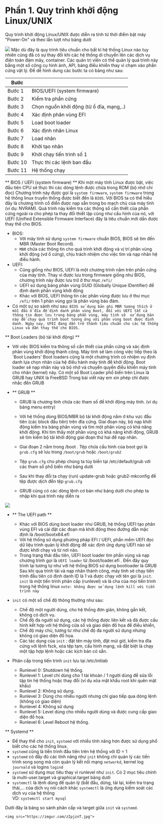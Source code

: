 # Phần 1. Quy trình khởi động Linux/UNIX
 Quy trình khởi động Linux/UNIX được diễn ra tính từ thời điểm bật máy "Power-On" và theo lần lượt như bảng dưới
 
 <img src="https://imgur.com/XjpWlE0.jpg">
 Mặc dù đây là quy trình tiêu chuẩn cho bất kì hệ thống Linux nào tuy nhiên cũng đã có sự thay đổi khi các hệ thống di chuyển lên các dịch vụ điện toán đám mây, container. Các quản trị viên có thể quản lý quá trình này bằng một số công cụ hình ảnh, API, bảng điều khiển thay vì chạm vào phần cứng vật lý.
 Để dễ hình dung các bước ta có bảng như sau:
 
  |Bước|   |
  | --- | --- |
  | Bước 1 | BIOS/UEFI (system firmware) |
  | Bước 2 | Kiểm tra phần cứng |
  | Bước 3 | Chọn nguồn khởi động (từ ổ đĩa, mạng,..) |
  | Bước 4 | Xác định phân vùng EFI |
  | Bước 5 | Load boot loader |
  | Bước 6 | Xác định nhân Linux |
  | Bước 7 | Load nhân |
  | Bước 8 | Khởi tạo nhân |
  | Bước 9 | Khởi chạy tiến trình số 1 |
  | Bước 10 | Thực thi các lệnh ban đầu |
  | Bước 11 | Hệ thống chạy |
  
   
 ** BIOS / UEFI (system firmware) **
 Khi một máy tính Linux được bật, việc đầu tiên CPU sẽ thực thi các dòng lệnh được chứa trong ROM (bộ nhớ chỉ đọc)
 Chương trình này được gọi là `system firmware`, `system firmware` trong hệ thống linux truyền thống được biết đến là `BIOS`.
 Với BIOS ta có thể hiểu đây là chương trình cổ điển được nạp sẵn trong bo mạch chủ của máy tính (ví dụ: NVRAM).
 Quá trình này kiểm tra các thông số cần thiết của phần cứng ngoài ra cho phép ta thay đổi thiết lập cũng như cấu hình của nó, với UEFI (Unified Extensible Firmware Interface) đây là tiêu chuẩn mới dần được thay thế cho BIOS.
 
- BIOS: 
  + Với máy tính sử dụng `system firmware` chuẩn BIOS, BIOS sẽ tìm đến MBR (Master Boot Record).
  + `MBR` chứa các thông tin cho quá trình khởi động và vị trí phân vùng khởi động (vd ổ cứng), chịu trách nhiệm cho việc tìm và nạp nhân hệ điều hành.
- UEFI:
  + Cũng giống như BIOS, UEFI là một chương trình nằm trên phần cứng của máy tính. Thay vì được lưu trong firmware giống như BIOS, chương trình này được lưu trữ ở thư mục `/efi/`
  + UEFI sử dụng bảng phân vùng GUID (Globally Unique IDentifier) để định danh phần vùng khởi động
  + Khác với BIOS, UEFI thông tin các phân vùng được lưu ở thư mục `/efi/` trên 1 phân vùng gọi là phân vùng bảo đảm.
- Có một sự so sánh như sau:
`BIOS sử dụng bản ghi MBR tương thích ở mỗi đầu ổ đĩa để định danh phân vùng boot, đối với UEFI tất cả thông tin được lưu trong bảng phần vùng, máy tính sẽ  sử dụng bản này để chạy quá trình boot tương ứng với phân vùng boot được định danh. Ngày nay, UFEI đang dần trở thành tiêu chuẩn cho các hệ thống Linux và dần thay thế cho BIOS.`

** Boot Loaders (bộ tải khởi động) **

- Với việc BIOS kiểm tra thông số cần thiết của phần cứng và xác định phân vùng khởi động thành công.
 Máy tính sẽ làm công việc tiếp theo là `Boot Loaders'
 Boot loaders cũng là một chương trình có nhiệm vụ định danh lựa chọn nhân của hệ điều hành máy tính để khởi động. Boot loader sẽ nạp nhân này và bộ nhớ và chuyển quyền điều khiển máy tính cho nhân (kernel) này.
 Có một số Boot Loader phổ biến trên Linux là GRUB hay UNIX là FreeBSD
 Trong bài viết này em xin phép chỉ được nhắc đến GRUB
 
- ** GRUB **
  + GRUB là chương tình chứa các tham số để khởi động máy tính. (ví dụ bảng menu entry)
  + Với hệ thống dùng BIOS/MBR bộ tải khởi động nằm ở khu vực đầu tiên (các block đầu tiên) trên đĩa cứng. Giai đoạn này, bộ nạp khởi động kiểm tra bảng phân vùng và tìm một phân vùng có khả năng khởi động. Khi tìm thấy một phân vùng có khả năng khởi động, GRUB sẽ tìm kiếm bộ tải khởi động giai đoạn thứ hai để nạp nhân.
  + Giai đoạn 2 nằm trong /boot . Tệp chứa cấu hình của boot gọi là `grub.cfg` sẽ lưu trong `/boot/grub` hoặc `/boot/grub2`
  + Tệp `grub.cfg` cho phép chúng ta tùy biến tại /etc/default/grub với các tham số phổ biến như bảng dưới
 
  + Sau khi thay đổi ta chạy (run) update-grub hoặc grub2-mkconfig để tệp được dịch đến tệp `grub.cfg`
 
  + GRUB cũng có các dòng lệnh cơ bản như bảng dưới cho phép ta nhập khi quá trình này diễn ra
 <img src="https://imgur.com/lA7WiAN.jpg">
 
- ** The UEFI path **
  + Khác với BIOS dùng boot loader như GRUB, hệ thống UEFI tạo phân vùng EFI và cài đặt các đoạn mã khởi động theo đường dẫn mặc định là /boot/bootx64.efi
  + Với hệ thống sử dụng phương pháp EFI / UEFI, phần mềm UEFI đọc dữ liệu trình quản lý khởi động để xác định ứng dụng UEFI nào sẽ được khởi chạy và từ nơi nào.
  + Trong trạng thái đầu tiên, UEFI boot loader tìm phần vùng và nạp chương trình gọi là `UEFI loader` từ /boot/loader.efi .  Đến đây quy trình lại tương tự như với hệ thống BIOS sử dụng bootloader là GRUB
Sau khi qua trình tải và nạp nhân thành công, máy tính sẽ chạy tiến trình đầu tiên có định danh ID là 1 và được chạy với tên gọi là `init`. `init` là một tiến trình phân cấp (runlevel) và là cha của mọi tiến trình trong hệ thống linux 
`note: không được sử dụng lệnh kill với tiến trình này`

- `init` có một số chế độ thông thường như sau:
    + Chế độ một người dùng, cho hệ thống đơn giản, không gắn kết, không có dịch vụ.
	+ Chế độ đa người sử dụng, các hệ thống được liên kết và đã được cấu hình kết hợp với hệ thống cửa sổ và giao diện đồ họa để điều khiển,
	+ Chế độ máy chủ, tương tư như chế độ đa người sử dụng nhưng không có giao diện đồ họa.
	+ Các tác dụng của `init` : đặt tên máy tính, đặt múi giờ, kiểm tra đĩa cứng với lệnh fsck, xóa tệp tạm, cấu hình mạng, và đặt biệt là chạy một tập hợp lệnh hoặc các kịch bản có sẵn.
	
- Phân cấp trong tiến trình `init` lưu tại /etc/initiab
  + Runlevel 0: Shutdown hệ thống.
  + Runlevel 1: Level chỉ  dùng cho 1 tài khoản / 1 người dùng để sửa lỗi tập tin hệ thống hoặc thay đổi (ví dụ xóa mật khẩu root khi quên mật khẩu)
  + Runlevel 2: Không sử dụng.
  + Runlevel 3: Dùng cho nhiều người nhưng chỉ giao tiếp qua dòng lệnh (không có giao diện)
  + Runlevel 4: Không sử dụng
  + Runlevel 5: Level dùng cho nhiều người dùng và được cung cấp giao diện đồ họa.
  + Runlevel 6: Level Reboot hệ thống.
	 
** Systemd ** 
- Để thay thế cho `init`, `systemd` với nhiều tính năng hơn được sử dụng phổ biết cho các hệ thống linux.
- `systemd` cũng là tiến trình đầu tiên trên hệ thống với ID = 1
- `systemd` có đầy đủ các tính năng như `init` không chỉ quản lý các tiến trình song song mà còn quản lý kết nối mạng `networkd`, kernel log `journald` và logins `logind`
- `systemd` sử dụng mục tiêu thay vì runlevel như `init`. Có 2 mục tiêu chính là multi-user.target và graphical.target
bảng dưới 
- `systemctl` là lệnh dùng để quản lý (bắt đầu, dừng, tải lại, kiểm tra trạng thái,... của dịch vụ nói cách khác `systemctl` là ứng dụng kiểm soát các dịch vụ của hệ thống\
VD: `systemctl start mysql`

Dưới đây là bảng so sánh phân cấp và target giữa `init` và `systemd`.

	<img src="https://imgur.com/zIpjznT.jpg">
